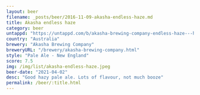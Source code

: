 ```yaml
---
layout: beer
filename: _posts/beer/2016-11-09-akasha-endless-haze.md
title: Akasha endless haze
category: beer
untappd: "https://untappd.com/b/akasha-brewing-company-endless-haze---hazy-pale-ale/3540805"
country: "Australia"
brewery: "Akasha Brewing Company"
breweryURL: "/brewery/akasha-brewing-company.html"
style: "Pale Ale - New England"
score: 7.5
img: /img/list/akasha-endless-haze.jpeg
beer-date: "2021-04-02"
desc: "Good hazy pale ale. Lots of flavour, not much booze"
permalink: /beer/:title.html
---
```

